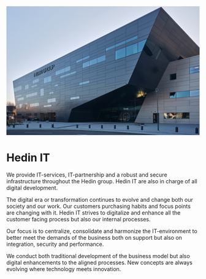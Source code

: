 <img src="/profile/hedin-group-hq-2023-molndal.jpeg" />

Hedin IT
===============

We provide IT-services, IT-partnership and a robust and secure infrastructure throughout the Hedin group. Hedin IT are also in charge of all digital development.

The digital era or transformation continues to evolve and change both our society and our work. Our customers purchasing habits and focus points are changing with it. Hedin IT strives to digitalize and enhance all the customer facing process but also our internal processes.

Our focus is to centralize, consolidate and harmonize the IT-environment to better meet the demands of the business both on support but also on integration, security and performance.

We conduct both traditional development of the business model but also digital enhancements to the aligned processes. New concepts are always evolving where technology meets innovation.